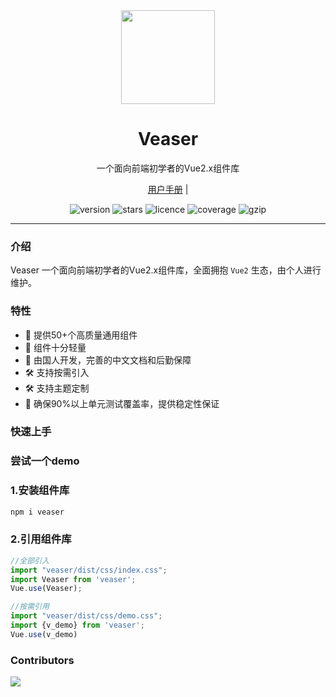 ﻿
<div align="center">
  <a href="https:http://ceaser.fun/veaser">
    <img src="https://img1.baidu.com/it/u=364778224,1809100332&fm=253&fmt=auto&app=138&f=JPEG?w=500&h=500" width="150">
  </a>
  <h1>Veaser</h1>
  <p>一个面向前端初学者的Vue2.x组件库</p>
  <p>
    <a href="http://ceaser.fun/veaser">用户手册</a> | 
  </p>
  <p>
    <img src="https://img.shields.io/npm/v/veaser" alt="version">
    <img src="https://img.shields.io/github/stars/handsomeleft/Veaser" alt="stars">
    <img src="https://img.shields.io/npm/l/@varlet/ui.svg" alt="licence">
    <img src="https://img.shields.io/codecov/c/github/varletjs/varlet" alt="coverage">
    <img src="https://img.shields.io/bundlephobia/min/veaser/0.1.3" alt="gzip" />
  </p>
</div>

---

### 介绍

Veaser 一个面向前端初学者的Vue2.x组件库，全面拥抱 `Vue2` 生态，由个人进行维护。

### 特性
- 🚀 提供50+个高质量通用组件 
- 🚀 组件十分轻量
- 💪 由国人开发，完善的中文文档和后勤保障
- 🛠️ 支持按需引入
- 🛠️ 支持主题定制
- 💪 确保90%以上单元测试覆盖率，提供稳定性保证


### 快速上手

### 尝试一个demo

### 1.安装组件库
```bash
npm i veaser

```
### 2.引用组件库
```javascript
//全部引入
import "veaser/dist/css/index.css";
import Veaser from 'veaser';
Vue.use(Veaser);

//按需引用
import "veaser/dist/css/demo.css";
import {v_demo} from 'veaser';
Vue.use(v_demo)

```



### Contributors

<a href="https://github.com/HandsomeLeft/Veaser/graphs/contributors">
  <img src="https://contrib.rocks/image?repo=HandsomeLeft/Veaser" />
</a>

